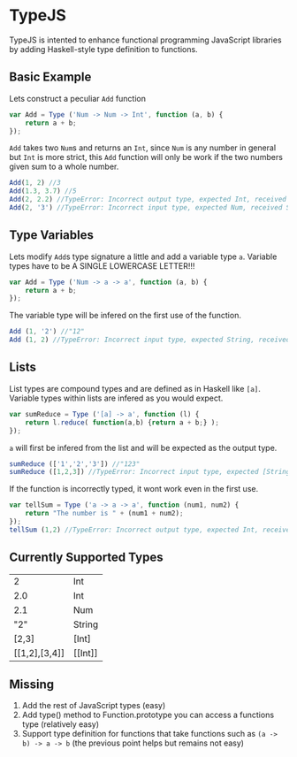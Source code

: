 TypeJS
======

TypeJS is intented to enhance functional programming JavaScript libraries by adding Haskell-style type definition to functions.

## Basic Example
Lets construct a peculiar `Add` function
```js
var Add = Type ('Num -> Num -> Int', function (a, b) {
	return a + b;
});
```

`Add` takes two `Num`s and returns an `Int`, since `Num` is any number in general but `Int` is more strict, this `Add` function will only be work if the two numbers given sum to a whole number.

```js
Add(1, 2) //3
Add(1.3, 3.7) //5
Add(2, 2.2) //TypeError: Incorrect output type, expected Int, received Num
Add(2, '3') //TypeError: Incorrect input type, expected Num, received String
```

## Type Variables
Lets modify `Add`s type signature a little and add a variable type `a`. Variable types have to be A SINGLE LOWERCASE LETTER!!!
```js
var Add = Type ('Num -> a -> a', function (a, b) {
	return a + b;
});
```
The variable type will be infered on the first use of the function.
```js
Add (1, '2') //"12"
Add (1, 2) //TypeError: Incorrect input type, expected String, received Int
```

## Lists
List types are compound types and are defined as in Haskell like `[a]`. Variable types within lists are infered as you would expect.

```js
var sumReduce = Type ('[a] -> a', function (l) {
	return l.reduce( function(a,b) {return a + b;} );
});
```
`a` will first be infered from the list and will be expected as the output type.
```js
sumReduce (['1','2','3']) //"123"
sumReduce ([1,2,3]) //TypeError: Incorrect input type, expected [String], received [Int]
```
If the function is incorrectly typed, it wont work even in the first use.
```js
var tellSum = Type ('a -> a -> a', function (num1, num2) {
	return "The number is " + (num1 + num2);
});
tellSum (1,2) //TypeError: Incorrect output type, expected Int, received String
```

## Currently Supported Types

<table style="width:300px">
<tr>
  <td>2</td>
  <td>Int</td> 
</tr>
<tr>
  <td>2.0</td>
  <td>Int</td> 
</tr>
<tr>
  <td>2.1</td>
  <td>Num</td> 
</tr>
<tr>
  <td>"2"</td>
  <td>String</td> 
</tr>
<tr>
  <td>[2,3]</td>
  <td>[Int]</td> 
</tr>
<tr>
  <td>[[1,2],[3,4]]</td>
  <td>[[Int]]</td> 
</tr>
</table>

## Missing
1. Add the rest of JavaScript types (easy)
2. Add type() method to Function.prototype you can access a functions type (relatively easy)
3. Support type definition for functions that take functions such as `(a -> b) -> a -> b` (the previous point helps but remains not easy)




